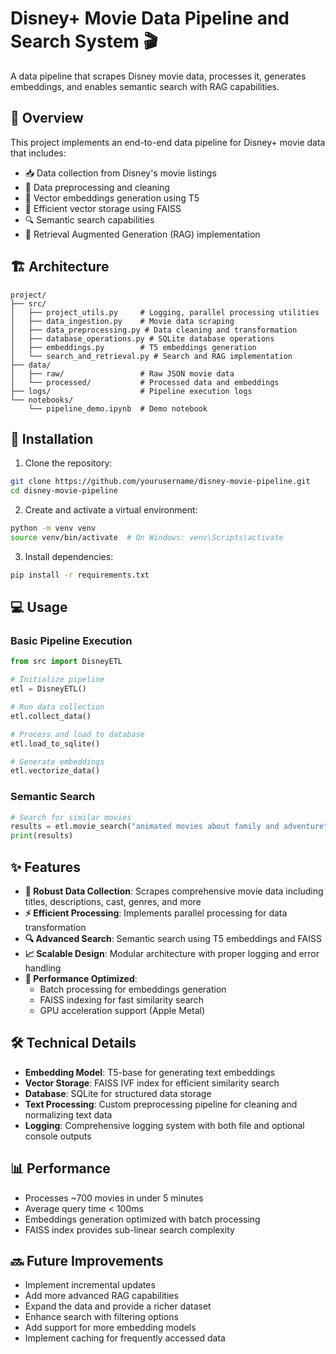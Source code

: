 # Disney+ Movie Data Pipeline and Search System 🎬

A  data pipeline that scrapes Disney movie data, processes it, generates embeddings, and enables semantic search with RAG capabilities.

## 🎯 Overview

This project implements an end-to-end data pipeline for Disney+ movie data that includes:

- 📥 Data collection from Disney's movie listings
- 🔄 Data preprocessing and cleaning
- 🧮 Vector embeddings generation using T5
- 💾 Efficient vector storage using FAISS
- 🔍 Semantic search capabilities
- 🤖 Retrieval Augmented Generation (RAG) implementation

## 🏗️ Architecture

```
project/
├── src/
│   ├── project_utils.py     # Logging, parallel processing utilities
│   ├── data_ingestion.py    # Movie data scraping
│   ├── data_preprocessing.py # Data cleaning and transformation
│   ├── database_operations.py # SQLite database operations
│   ├── embeddings.py        # T5 embeddings generation
│   └── search_and_retrieval.py # Search and RAG implementation
├── data/
│   ├── raw/                 # Raw JSON movie data
│   └── processed/           # Processed data and embeddings
├── logs/                    # Pipeline execution logs
└── notebooks/              
    └── pipeline_demo.ipynb  # Demo notebook
```

## 🚀 Installation

1. Clone the repository:
```bash
git clone https://github.com/yourusername/disney-movie-pipeline.git
cd disney-movie-pipeline
```

2. Create and activate a virtual environment:
```bash
python -m venv venv
source venv/bin/activate  # On Windows: venv\Scripts\activate
```

3. Install dependencies:
```bash
pip install -r requirements.txt
```

## 💻 Usage

### Basic Pipeline Execution

```python
from src import DisneyETL

# Initialize pipeline
etl = DisneyETL()

# Run data collection
etl.collect_data()

# Process and load to database
etl.load_to_sqlite()

# Generate embeddings
etl.vectorize_data()
```

### Semantic Search

```python
# Search for similar movies
results = etl.movie_search("animated movies about family and adventure", k=5)
print(results)
```

## ✨ Features

- **🔄 Robust Data Collection**: Scrapes comprehensive movie data including titles, descriptions, cast, genres, and more
- **⚡️ Efficient Processing**: Implements parallel processing for data transformation
- **🔍 Advanced Search**: Semantic search using T5 embeddings and FAISS
- **📈 Scalable Design**: Modular architecture with proper logging and error handling
- **🚀 Performance Optimized**: 
  - Batch processing for embeddings generation
  - FAISS indexing for fast similarity search
  - GPU acceleration support (Apple Metal)

## 🛠️ Technical Details

- **Embedding Model**: T5-base for generating text embeddings
- **Vector Storage**: FAISS IVF index for efficient similarity search
- **Database**: SQLite for structured data storage
- **Text Processing**: Custom preprocessing pipeline for cleaning and normalizing text data
- **Logging**: Comprehensive logging system with both file and optional console outputs

## 📊 Performance

- Processes ~700 movies in under 5 minutes
- Average query time < 100ms
- Embeddings generation optimized with batch processing
- FAISS index provides sub-linear search complexity

## 🔜 Future Improvements

- Implement incremental updates
- Add more advanced RAG capabilities
- Expand the data and provide a richer dataset
- Enhance search with filtering options
- Add support for more embedding models
- Implement caching for frequently accessed data

